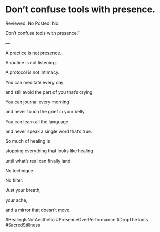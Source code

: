 # Don’t confuse tools with presence.

Reviewed: No
Posted: No

Don’t confuse tools with presence.”

—

A practice is not presence.

A routine is not listening.

A protocol is not intimacy.

You can meditate every day

and still avoid the part of you that’s crying.

You can journal every morning

and never touch the grief in your belly.

You can learn all the language

and never speak a single word that’s true.

So much of healing is

stopping everything that looks like healing

until what’s real can finally land.

No technique.

No filter.

Just your breath,

your ache,

and a mirror that doesn’t move.

#HealingIsNotAesthetic #PresenceOverPerformance #DropTheTools #SacredStillness